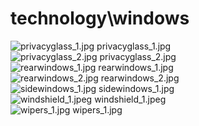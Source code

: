 <h1>technology\windows</h1>
<div class="container text-center">
<div class="row">
<div class="col col-lg-2 col-6">
<img src="https://media.evkx.net/multimedia/technology/windows/privacyglass_1_xst.jpg" class="img-thumbnail" alt="privacyglass_1.jpg">
privacyglass_1.jpg
</div>
<div class="col col-lg-2 col-6">
<img src="https://media.evkx.net/multimedia/technology/windows/privacyglass_2_xst.jpg" class="img-thumbnail" alt="privacyglass_2.jpg">
privacyglass_2.jpg
</div>
<div class="col col-lg-2 col-6">
<img src="https://media.evkx.net/multimedia/technology/windows/rearwindows_1_xst.jpg" class="img-thumbnail" alt="rearwindows_1.jpg">
rearwindows_1.jpg
</div>
<div class="col col-lg-2 col-6">
<img src="https://media.evkx.net/multimedia/technology/windows/rearwindows_2_xst.jpg" class="img-thumbnail" alt="rearwindows_2.jpg">
rearwindows_2.jpg
</div>
<div class="col col-lg-2 col-6">
<img src="https://media.evkx.net/multimedia/technology/windows/sidewindows_1_xst.jpg" class="img-thumbnail" alt="sidewindows_1.jpg">
sidewindows_1.jpg
</div>
<div class="col col-lg-2 col-6">
<img src="https://media.evkx.net/multimedia/technology/windows/windshield_1_xst.jpeg" class="img-thumbnail" alt="windshield_1.jpeg">
windshield_1.jpeg
</div>
<div class="col col-lg-2 col-6">
<img src="https://media.evkx.net/multimedia/technology/windows/wipers_1_xst.jpg" class="img-thumbnail" alt="wipers_1.jpg">
wipers_1.jpg
</div>
</div>
</div>
